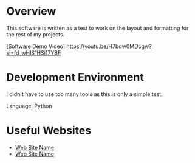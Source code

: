 # Overview

This software is written as a test to work on the layout and formatting for the rest of my projects.

[Software Demo Video] https://youtu.be/H7bdw0MDcgw?si=fd_wHIS1HSi17YBF

# Development Environment

I didn't have to use too many tools as this is only a simple test.

Language: Python

# Useful Websites

* [Web Site Name](http://url.link.goes.here)
* [Web Site Name](http://url.link.goes.here)